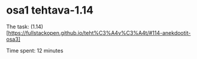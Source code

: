 # osa1 tehtava-1.14

The task: (1.14)[https://fullstackopen.github.io/teht%C3%A4v%C3%A4t/#114-anekdootit-osa3]

Time spent: 12 minutes
